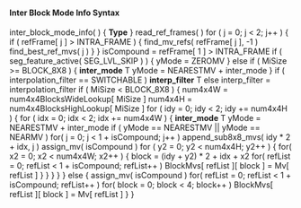 #### Inter Block Mode Info Syntax

<div class="syntax">
inter_block_mode_info( ) {                                            <b>Type</b>
}
    read_ref_frames( )
    for ( j = 0; j < 2; j++ ) {
        if ( refFrame[ j ] > INTRA_FRAME ) {
            find_mv_refs( refFrame[ j ], -1 )
            find_best_ref_mvs( j )
        }
    }
    isCompound = refFrame[ 1 ] > INTRA_FRAME
    if ( seg_feature_active( SEG_LVL_SKIP ) ) {
        yMode = ZEROMV
    } else if ( MiSize >= BLOCK_8X8 ) {
        <b>inter_mode</b>                                                    T
        yMode = NEARESTMV + inter_mode
    }
    if ( interpolation_filter == SWITCHABLE )
        <b>interp_filter</b>                                                 T
    else
        interp_filter = interpolation_filter
    if ( MiSize < BLOCK_8X8 ) {
        num4x4W = num4x4BlocksWideLookup[ MiSize ]
        num4x4H = num4x4BlocksHighLookup[ MiSize ]
        for ( idy = 0; idy < 2; idy += num4x4H ) {
            for ( idx = 0; idx < 2; idx += num4x4W ) {
                <b>inter_mode</b>                                            T
                yMode = NEARESTMV + inter_mode
                if ( yMode == NEARESTMV || yMode == NEARMV )
                    for( j = 0; j < 1 + isCompound; j++ )
                        append_sub8x8_mvs( idy * 2 + idx, j )
                assign_mv( isCompound )
                for ( y2 = 0; y2 < num4x4H; y2++ ) {
                    for( x2 = 0; x2 < num4x4W; x2++ ) {
                        block = (idy + y2) * 2 + idx + x2
                            for( refList = 0; refList < 1 + isCompound; refList++ )
                                BlockMvs[ refList ][ block ] = Mv[ refList ]
                    }
                }
            }
        }
    } else {
        assign_mv( isCompound )
        for( refList = 0; refList < 1 + isCompound; refList++ )
            for( block = 0; block < 4; block++ )
                BlockMvs[ refList ][ block ] = Mv[ refList ]
    }
}

</div>

